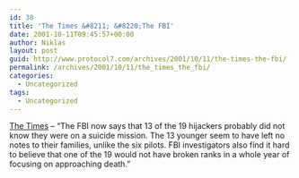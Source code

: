 ```yaml
---
id: 38
title: 'The Times &#8211; &#8220;The FBI'
date: 2001-10-11T09:45:57+00:00
author: Niklas
layout: post
guid: http://www.protocol7.com/archives/2001/10/11/the-times-the-fbi/
permalink: /archives/2001/10/11/the_times_the_fbi/
categories:
  - Uncategorized
tags:
  - Uncategorized
---
```

<div class='microid-65b332b88d601a42924fff467efc420fd9d3f178'>
  <p>
    <a href="http://www.thetimes.co.uk/article/0,,2001320013-2001353016,00.html">The Times</a> &#8211; &#8220;The FBI now says that 13 of the 19 hijackers probably did not know they were on a suicide mission. The 13 younger seem to have left no notes to their families, unlike the six pilots. FBI investigators also find it hard to believe that one of the 19 would not have broken ranks in a whole year of focusing on approaching death.&#8221;
  </p>
</div>